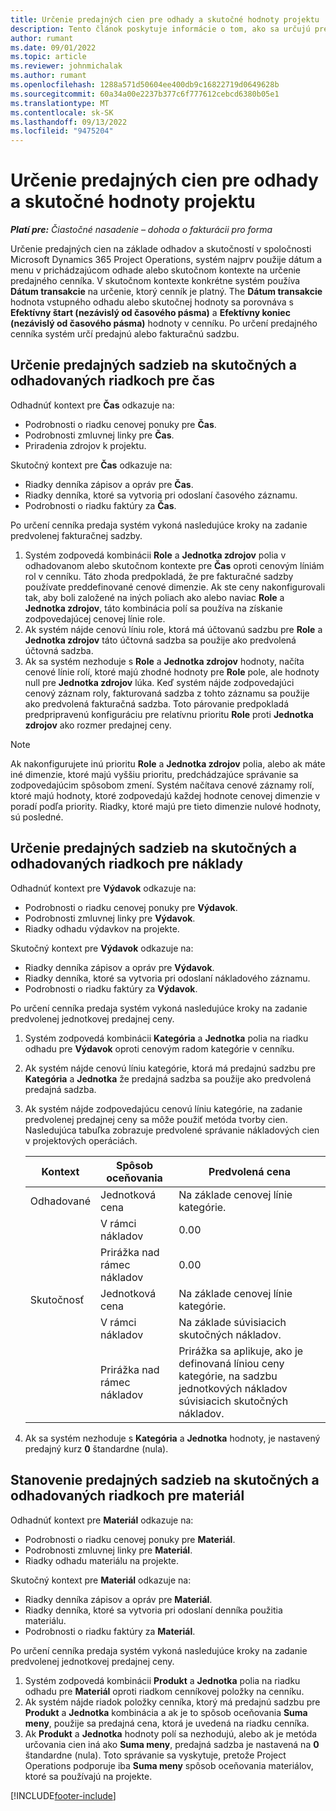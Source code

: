 ```yaml
---
title: Určenie predajných cien pre odhady a skutočné hodnoty projektu
description: Tento článok poskytuje informácie o tom, ako sa určujú predajné ceny pre odhady a skutočné hodnoty projektu.
author: rumant
ms.date: 09/01/2022
ms.topic: article
ms.reviewer: johnmichalak
ms.author: rumant
ms.openlocfilehash: 1288a571d50604ee400db9c16822719d0649628b
ms.sourcegitcommit: 60a34a00e2237b377c6f777612cebcd6380b05e1
ms.translationtype: MT
ms.contentlocale: sk-SK
ms.lasthandoff: 09/13/2022
ms.locfileid: "9475204"
---
```

# <a name="determine-sales-prices-for-project-estimates-and-actuals"></a>Určenie predajných cien pre odhady a skutočné hodnoty projektu

_**Platí pre:** Čiastočné nasadenie – dohoda o fakturácii pro forma_

Určenie predajných cien na základe odhadov a skutočností v spoločnosti Microsoft Dynamics 365 Project Operations, systém najprv použije dátum a menu v prichádzajúcom odhade alebo skutočnom kontexte na určenie predajného cenníka. V skutočnom kontexte konkrétne systém používa **Dátum transakcie** na určenie, ktorý cenník je platný. The **Dátum transakcie** hodnota vstupného odhadu alebo skutočnej hodnoty sa porovnáva s **Efektívny štart (nezávislý od časového pásma)** a **Efektívny koniec (nezávislý od časového pásma)** hodnoty v cenníku. Po určení predajného cenníka systém určí predajnú alebo fakturačnú sadzbu.

## <a name="determining-sales-rates-on-actual-and-estimate-lines-for-time"></a>Určenie predajných sadzieb na skutočných a odhadovaných riadkoch pre čas

Odhadnúť kontext pre **Čas** odkazuje na:

- Podrobnosti o riadku cenovej ponuky pre **Čas**.
- Podrobnosti zmluvnej linky pre **Čas**.
- Priradenia zdrojov k projektu.

Skutočný kontext pre **Čas** odkazuje na:

- Riadky denníka zápisov a opráv pre **Čas**.
- Riadky denníka, ktoré sa vytvoria pri odoslaní časového záznamu.
- Podrobnosti o riadku faktúry za **Čas**. 

Po určení cenníka predaja systém vykoná nasledujúce kroky na zadanie predvolenej fakturačnej sadzby.

1. Systém zodpovedá kombinácii **Role** a **Jednotka zdrojov** polia v odhadovanom alebo skutočnom kontexte pre **Čas** oproti cenovým líniám rol v cenníku. Táto zhoda predpokladá, že pre fakturačné sadzby používate preddefinované cenové dimenzie. Ak ste ceny nakonfigurovali tak, aby boli založené na iných poliach ako alebo naviac **Role** a **Jednotka zdrojov**, táto kombinácia polí sa používa na získanie zodpovedajúcej cenovej línie role.
1. Ak systém nájde cenovú líniu role, ktorá má účtovanú sadzbu pre **Role** a **Jednotka zdrojov** táto účtovná sadzba sa použije ako predvolená účtovná sadzba.
1. Ak sa systém nezhoduje s **Role** a **Jednotka zdrojov** hodnoty, načíta cenové línie rolí, ktoré majú zhodné hodnoty pre **Role** pole, ale hodnoty null pre **Jednotka zdrojov** lúka. Keď systém nájde zodpovedajúci cenový záznam roly, fakturovaná sadzba z tohto záznamu sa použije ako predvolená fakturačná sadzba. Toto párovanie predpokladá predpripravenú konfiguráciu pre relatívnu prioritu **Role** proti **Jednotka zdrojov** ako rozmer predajnej ceny.

> [!NOTE]
> Ak nakonfigurujete inú prioritu **Role** a **Jednotka zdrojov** polia, alebo ak máte iné dimenzie, ktoré majú vyššiu prioritu, predchádzajúce správanie sa zodpovedajúcim spôsobom zmení. Systém načítava cenové záznamy rolí, ktoré majú hodnoty, ktoré zodpovedajú každej hodnote cenovej dimenzie v poradí podľa priority. Riadky, ktoré majú pre tieto dimenzie nulové hodnoty, sú posledné.

## <a name="determining-sales-rates-on-actual-and-estimate-lines-for-expense"></a>Určenie predajných sadzieb na skutočných a odhadovaných riadkoch pre náklady

Odhadnúť kontext pre **Výdavok** odkazuje na:

- Podrobnosti o riadku cenovej ponuky pre **Výdavok**.
- Podrobnosti zmluvnej linky pre **Výdavok**.
- Riadky odhadu výdavkov na projekte.

Skutočný kontext pre **Výdavok** odkazuje na:

- Riadky denníka zápisov a opráv pre **Výdavok**.
- Riadky denníka, ktoré sa vytvoria pri odoslaní nákladového záznamu.
- Podrobnosti o riadku faktúry za **Výdavok**. 

Po určení cenníka predaja systém vykoná nasledujúce kroky na zadanie predvolenej jednotkovej predajnej ceny.

1. Systém zodpovedá kombinácii **Kategória** a **Jednotka** polia na riadku odhadu pre **Výdavok** oproti cenovým radom kategórie v cenníku.
1. Ak systém nájde cenovú líniu kategórie, ktorá má predajnú sadzbu pre **Kategória** a **Jednotka** že predajná sadzba sa použije ako predvolená predajná sadzba.
1. Ak systém nájde zodpovedajúcu cenovú líniu kategórie, na zadanie predvolenej predajnej ceny sa môže použiť metóda tvorby cien. Nasledujúca tabuľka zobrazuje predvolené správanie nákladových cien v projektových operáciách.

    | Kontext | Spôsob oceňovania | Predvolená cena |
    | --- | --- | --- |
    | Odhadované | Jednotková cena | Na základe cenovej línie kategórie. |
    |        | V rámci nákladov | 0.00 |
    |        | Prirážka nad rámec nákladov | 0.00 |
    | Skutočnosť | Jednotková cena | Na základe cenovej línie kategórie. |
    |        | V rámci nákladov | Na základe súvisiacich skutočných nákladov. |
    |        | Prirážka nad rámec nákladov | Prirážka sa aplikuje, ako je definovaná líniou ceny kategórie, na sadzbu jednotkových nákladov súvisiacich skutočných nákladov. |

1. Ak sa systém nezhoduje s **Kategória** a **Jednotka** hodnoty, je nastavený predajný kurz **0** štandardne (nula).

## <a name="determining-sales-rates-on-actual-and-estimate-lines-for-material"></a>Stanovenie predajných sadzieb na skutočných a odhadovaných riadkoch pre materiál

Odhadnúť kontext pre **Materiál** odkazuje na:

- Podrobnosti o riadku cenovej ponuky pre **Materiál**.
- Podrobnosti zmluvnej linky pre **Materiál**.
- Riadky odhadu materiálu na projekte.

Skutočný kontext pre **Materiál** odkazuje na:

- Riadky denníka zápisov a opráv pre **Materiál**.
- Riadky denníka, ktoré sa vytvoria pri odoslaní denníka použitia materiálu.
- Podrobnosti o riadku faktúry za **Materiál**. 

Po určení cenníka predaja systém vykoná nasledujúce kroky na zadanie predvolenej jednotkovej predajnej ceny.

1. Systém zodpovedá kombinácii **Produkt** a **Jednotka** polia na riadku odhadu pre **Materiál** oproti riadkom cenníkovej položky na cenníku.
1. Ak systém nájde riadok položky cenníka, ktorý má predajnú sadzbu pre **Produkt** a **Jednotka** kombinácia a ak je to spôsob oceňovania **Suma meny**, použije sa predajná cena, ktorá je uvedená na riadku cenníka. 
1. Ak **Produkt** a **Jednotka** hodnoty polí sa nezhodujú, alebo ak je metóda určovania cien iná ako **Suma meny**, predajná sadzba je nastavená na **0** štandardne (nula). Toto správanie sa vyskytuje, pretože Project Operations podporuje iba **Suma meny** spôsob oceňovania materiálov, ktoré sa používajú na projekte.

[!INCLUDE[footer-include](../../includes/footer-banner.md)]
